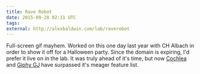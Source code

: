 ```yaml
---
title: Rave Robot
date: 2015-09-28 02:11 UTC
tags:
external: http://alexbaldwin.com/lab/raverobot
---
```


Full-screen gif mayhem. Worked on this one day last year with CH Albach in order
to show it off for a Halloween party. Since the domain is expiring, I'd prefer
it live on in the lab. It was truly ahead of it's time, but now [Cochlea](https://staringispolite.github.io/cochlea/) and
[Giphy GJ](http://gj.giphy.com/) have surpassed it's meager feature list.

